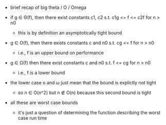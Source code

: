 
- brief recap of big theta / O / Omega 
- if g ∈ Θ(f), then there exist constants c1, c2 s.t. c1g <= f <= c2f for n > n0
    + this is by definition an asymptotically tight bound
- g ∈ O(f), then there exists constants c and n0 s.t. cg <= f for n > n0
    + i.e., f is an upper bound on performance
- g ∈ Ω(f) then there exist constants c and n0 s.t. f <= cg for n > n0
    + i.e., f is a lower bound
- the lower case o and ω just mean that the bound is explictly not tight 
    + so n ∈ O(n^2) but n ∉ O(n) because this second bound is tight

- all these are worst case bounds 
    + it's just a question of determining the function describing the worst case run time
